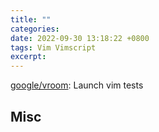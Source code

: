 ```yaml
---
title: ""
categories: 
date: 2022-09-30 13:18:22 +0800
tags: Vim Vimscript
excerpt: 
---
```





[google/vroom](https://github.com/google/vroom): Launch vim tests





## Misc



